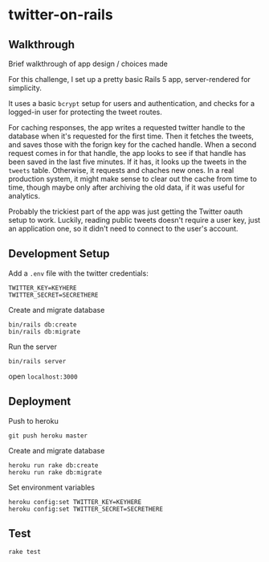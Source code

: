 # twitter-on-rails

## Walkthrough
Brief walkthrough of app design / choices made

For this challenge, I set up a pretty basic Rails 5 app, server-rendered for simplicity.

It uses a basic `bcrypt` setup for users and authentication, and checks for a logged-in user for protecting the tweet routes.

For caching responses, the app writes a requested twitter handle to the database when it's requested for the first time. Then it fetches the tweets, and saves those with the forign key for the cached handle. When a second request comes in for that handle, the app looks to see if that handle has been saved in the last five minutes. If it has, it looks up the tweets in the `tweets` table. Otherwise, it requests and chaches new ones. In a real production system, it might make sense to clear out the cache from time to time, though maybe only after archiving the old data, if it was useful for analytics.

Probably the trickiest part of the app was just getting the Twitter oauth setup to work. Luckily, reading public tweets doesn't require a user key, just an application one, so it didn't need to connect to the user's account.

## Development Setup
Add a `.env` file with the twitter credentials:
```
TWITTER_KEY=KEYHERE
TWITTER_SECRET=SECRETHERE
```

Create and migrate database
```
bin/rails db:create
bin/rails db:migrate
```

Run the server
```
bin/rails server
```

open `localhost:3000`

## Deployment
Push to heroku
```
git push heroku master
```

Create and migrate database
```
heroku run rake db:create
heroku run rake db:migrate
```

Set environment variables
```
heroku config:set TWITTER_KEY=KEYHERE
heroku config:set TWITTER_SECRET=SECRETHERE
```

## Test
```
rake test
```
